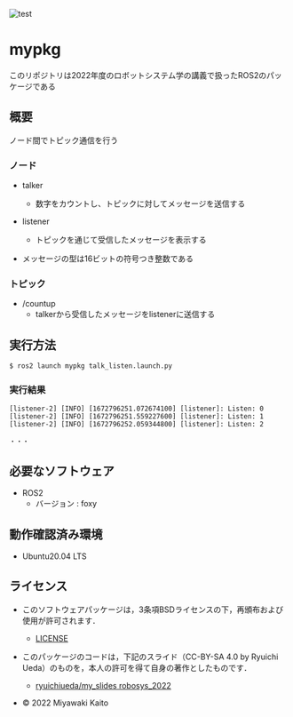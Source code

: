 ![test](https://github.com/MiyawakiKaito/mypkg/actions/workflows/test.yml/badge.svg)

# mypkg

このリポジトリは2022年度のロボットシステム学の講義で扱ったROS2のパッケージである

## 概要

ノード間でトピック通信を行う

### ノード
* talker
  * 数字をカウントし、トピックに対してメッセージを送信する
* listener
  * トピックを通じて受信したメッセージを表示する

* メッセージの型は16ビットの符号つき整数である
### トピック
* /countup
  * talkerから受信したメッセージをlistenerに送信する

## 実行方法
```
$ ros2 launch mypkg talk_listen.launch.py
```
### 実行結果
```
[listener-2] [INFO] [1672796251.072674100] [listener]: Listen: 0
[listener-2] [INFO] [1672796251.559227600] [listener]: Listen: 1
[listener-2] [INFO] [1672796252.059344800] [listener]: Listen: 2

・・・
```

## 必要なソフトウェア
* ROS2
  * バージョン : foxy

## 動作確認済み環境
* Ubuntu20.04 LTS

## ライセンス
* このソフトウェアパッケージは，3条項BSDライセンスの下，再頒布および使用が許可されます．
  * [LICENSE](https://github.com/MiyawakiKaito/mypkg/blob/main/LICENSE)
* このパッケージのコードは，下記のスライド（CC-BY-SA 4.0 by Ryuichi Ueda）のものを，本人の許可を得て自身の著作としたものです．
  * [ryuichiueda/my_slides robosys_2022](https://github.com/ryuichiueda/my_slides/tree/master/robosys_2022)

* © 2022 Miyawaki Kaito


